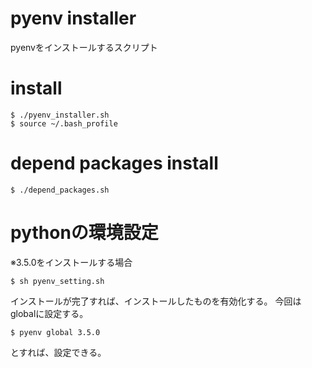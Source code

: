 # pyenv installer
pyenvをインストールするスクリプト  

# install

    $ ./pyenv_installer.sh
    $ source ~/.bash_profile

# depend packages install

    $ ./depend_packages.sh

# pythonの環境設定
※3.5.0をインストールする場合

    $ sh pyenv_setting.sh

インストールが完了すれば、インストールしたものを有効化する。
今回はglobalに設定する。

    $ pyenv global 3.5.0

とすれば、設定できる。

